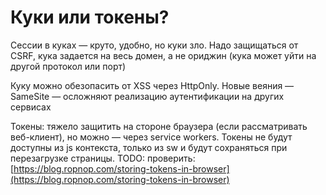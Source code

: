 # Куки или токены?

Сессии в куках — круто, удобно, но куки зло. Надо защищаться от CSRF, кука задается на весь домен, а не ориджин (кука может уйти на другой протокол или порт)

Куку можно обезопасить от XSS через HttpOnly. Новые веяния — SameSite — осложняют реализацию аутентификации на других сервисах&#x20;

Токены: тяжело защитить на стороне браузера (если рассматривать веб-клиент), но можно — через service workers. Токены не будут доступны из js контекста, только из sw и будут сохраняться при перезагрузке страницы. TODO: проверить: [https://blog.ropnop.com/storing-tokens-in-browser](https://blog.ropnop.com/storing-tokens-in-browser)
